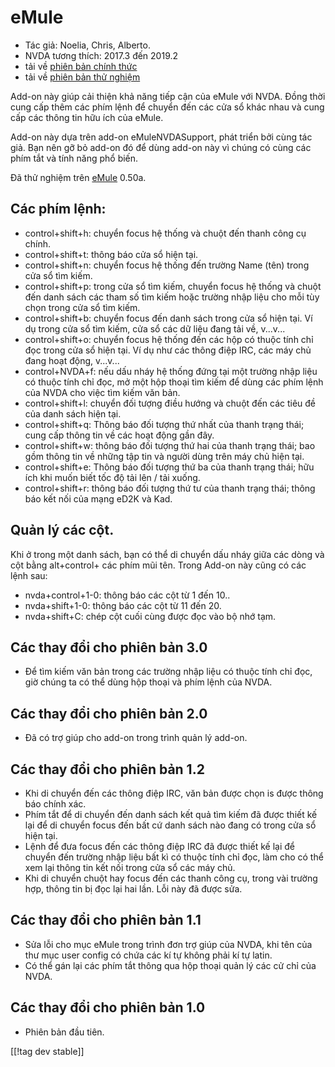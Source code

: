 # eMule #

*	Tác giả: Noelia, Chris, Alberto.
*	NVDA tương thích: 2017.3 đến 2019.2
*	tải về [phiên bản chính thức][1]
*	tải về [phiên bản thử nghiệm][3]

Add-on này giúp cải thiện khả năng tiếp cận của eMule với NVDA.  Đồng thời
cung cấp thêm các phím lệnh để chuyển đến các cửa sổ khác nhau và cung cấp
các thông tin hữu ích của eMule.

Add-on này dựa trên add-on eMuleNVDASupport, phát triển bởi cùng tác
giả. Bạn nên gỡ bỏ add-on đó để dùng add-on này vì chúng có cùng các phím
tắt và tính năng phổ biến.

Đã thử nghiệm trên [eMule][2] 0.50a.

## Các phím lệnh: ##

*	control+shift+h: chuyển focus hệ thống và chuột đến thanh công cụ chính.
*	control+shift+t: thông báo cửa sổ hiện tại.
*	control+shift+n: chuyển focus hệ thống đến trường Name (tên) trong cửa sổ
  tìm kiếm.
*	control+shift+p: trong cửa sổ tìm kiếm, chuyển focus hệ thống và  chuột
  đến danh sách các tham số tìm kiếm hoặc trường nhập liệu cho mỗi tùy chọn
  trong cửa sổ tìm kiếm.
*	control+shift+b: chuyển focus đến danh sách trong cửa sổ hiện tại. Ví dụ
  trong cửa sổ tìm kiếm, cửa sổ các dữ liệu đang tải về, v...v...
*	control+shift+o: chuyển focus hệ thống đến các hộp có thuộc tính chỉ đọc
  trong cửa sổ hiện tại. Ví dụ như các thông điệp IRC, các máy chủ đang hoạt
  động, v...v...
*	control+NVDA+f: nếu dấu nháy hệ thống đứng tại một trường nhập liệu có
  thuộc tính chỉ đọc, mở một hộp thoại tìm kiếm để dùng các phím lệnh của
  NVDA cho việc tìm kiếm văn bản.
*	control+shift+l: chuyển đối tượng điều hướng và chuột đến các tiêu đề của
  danh sách hiện tại.
*	control+shift+q: Thông báo đối tượng thứ nhất của thanh trạng thái; cung
  cấp thông tin về các hoạt động gần đây.
*	control+shift+w: thông báo đối tượng thứ hai của thanh trạng thái; bao gồm
  thông tin về những tập tin và người dùng trên máy chủ hiện tại.
*	control+shift+e: Thông báo đối tượng thứ ba của thanh trạng thái; hữu ích
  khi muốn biết tốc độ tải lên / tải xuống.
*	control+shift+r: thông báo đối tượng thứ tư của thanh trạng thái; thông
  báo kết nối của mạng eD2K và Kad.

## Quản lý các cột. ##

Khi ở trong một danh sách, bạn có thể di chuyển dấu nháy giữa các dòng và
cột bằng alt+control+ các phím mũi tên.  Trong Add-on này cũng có các lệnh
sau:

*	nvda+control+1-0: thông báo các cột từ 1 đến 10..
*	nvda+shift+1-0: thông báo các cột từ 11 đến 20.
*	nvda+shift+C: chép cột cuối cùng được đọc vào bộ nhớ tạm.

## Các thay đổi cho phiên bản 3.0 ##
*	 Để tìm kiếm văn bản trong các trường nhập liệu có thuộc tính chỉ đọc, giờ
   chúng ta có thể dùng hộp thoại và phím lệnh của NVDA.

## Các thay đổi cho phiên bản 2.0 ##
*	 Đã có trợ giúp cho add-on trong trình quản lý add-on.

## Các thay đổi cho phiên bản 1.2 ##
*	 Khi di chuyển đến các thông điệp IRC, văn bản được chọn is được thông báo
   chính xác.
*	 Phím tắt để di chuyển đến danh sách kết quả tìm kiếm đã được thiết kế lại
   để di chuyển focus đến bất cứ danh sách nào đang có trong cửa sổ hiện
   tại.
*	 Lệnh để đưa focus đến các thông điệp IRC đã được thiết kế lại để chuyển
   đến trường nhập liệu bất kì có thuộc tính chỉ đọc, làm cho có thể xem lại
   thông tin kết nối trong cửa sổ các máy chủ.
*	 Khi di chuyển chuột hay focus đến các thanh công cụ, trong vài trường
   hợp, thông tin bị đọc lại hai lần. Lỗi này đã được sửa.

## Các thay đổi cho phiên bản 1.1 ##
*	 Sửa lỗi cho mục eMule trong trình đơn trợ giúp của NVDA, khi tên của thư
   mục user config có chứa các kí tự không phải kí tự latin.
*	 Có thể gán lại các phím tắt thông qua hộp thoại quản lý các cử chỉ của
   NVDA.

## Các thay đổi cho phiên bản 1.0 ##
*	 Phiên bản đầu tiên.

[[!tag dev stable]]

[1]: https://addons.nvda-project.org/files/get.php?file=em

[2]: https://www.emule-project.net

[3]: https://addons.nvda-project.org/files/get.php?file=em-dev
